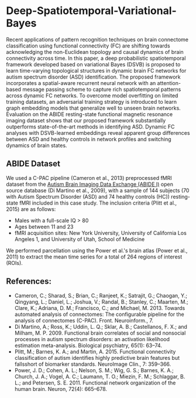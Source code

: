 # Deep-Spatiotemporal-Variational-Bayes
Recent applications of pattern recognition techniques on brain connectome classification using functional connectivity (FC) are shifting towards acknowledging the non-Euclidean topology and causal dynamics of brain connectivity across time. In this paper, a deep probabilistic spatiotemporal framework developed based on variational Bayes (DSVB) is proposed to learn time-varying topological structures in dynamic brain FC networks for autism spectrum disorder (ASD) identification. The proposed framework incorporates a spatial-aware recurrent neural network with an attention-based message passing scheme to capture rich spatiotemporal patterns across dynamic FC networks. To overcome model overfitting on limited training datasets, an adversarial training strategy is introduced to learn graph embedding models that generalize well to unseen brain networks. Evaluation on the ABIDE resting-state functional magnetic resonance imaging dataset shows that our proposed framework substantially outperforms state-of-the-art methods in identifying ASD. Dynamic FC analyses with DSVB-learned embeddings reveal apparent group differences between ASD and healthy controls in network profiles and switching dynamics of brain states.

## ABIDE Dataset
We used a C-PAC pipeline (Cameron et al., 2013) preprocessed fMRI dataset from the [Autism Brain Imaging Data Exchange (ABIDE I)](https://fcon_1000.projects.nitrc.org/indi/abide/abide_I.html) open source database (Di Martino et al., 2009), with a sample of 144 subjects (70 with Autism Spectrum Disorder (ASD) and 74 healthy controls (HC)) resting-state fMRI included in this case study. The inclusion criteria (Plitt et al., 2015) are as follows:
- Males with a full-scale IQ > 80
- Ages between 11 and 23
- fMRI acquisition sites: New York University, University of California Los Angeles 1, and University of Utah, School of Medicine

We performed parcellation using the Power et al.'s brain atlas (Power et al., 2011) to extract the mean time series for a total of 264 regions of interest (ROIs).

## References:
- Cameron, C.; Sharad, S.; Brian, C.; Ranjeet, K.; Satrajit, G.; Chaogan, Y.; Qingyang, L.; Daniel, L.; Joshua, V.; Randal, B.; Stanley, C.; Maarten, M.; Clare, K.; Adriana, D. M.; Francisco, C.; and Michael, M. 2013. Towards automated analysis of connectomes: The configurable pipeline for the analysis of connectomes (C-PAC). Front. Neuroinform., 7.
- Di Martino, A.; Ross, K.; Uddin, L. Q.; Sklar, A. B.; Castellanos, F. X.; and Milham, M. P. 2009. Functional brain correlates of social and nonsocial processes in autism spectrum disorders: an activation likelihood estimation meta-analysis. Biological psychiatry, 65(1): 63–74.
- Plitt, M.; Barnes, K. A.; and Martin, A. 2015. Functional connectivity classification of autism identifies highly predictive brain features but fallsshort of biomarker standards. NeuroImage Clin., 7: 359–366.
- Power, J. D.; Cohen, A. L.; Nelson, S. M.; Wig, G. S.; Barnes, K. A.; Church, J. A.; Vogel, A. C.; Laumann, T. O.; Miezin, F. M.; Schlaggar, B. L.; and Petersen, S. E. 2011. Functional network organization of the human brain. Neuron, 72(4): 665–678.
